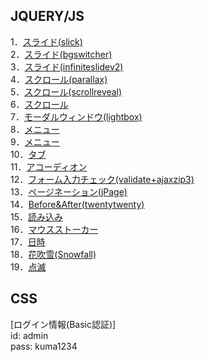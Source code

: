 ## JQUERY/JS

1．[スライド(slick)](http://153.126.204.74/study/sample02.html)  
2．[スライド(bgswitcher)](http://153.126.204.74/study/sample20.html)  
3．[スライド(infiniteslidev2)](http://153.126.204.74/study/sample06.html)  
4．[スクロール(parallax)](http://153.126.204.74/study/sample18.html)  
5．[スクロール(scrollreveal)](http://153.126.204.74/study/sample12.html)  
6．[スクロール](http://153.126.204.74/study/sample01.html)  
7．[モーダルウィンドウ(lightbox)](http://153.126.204.74/study/sample16.html)  
8．[メニュー](http://153.126.204.74/study/sample04.html)  
9．[メニュー](http://153.126.204.74/study/sample05.html)  
10．[タブ](http://153.126.204.74/study/sample07.html)  
11．[アコーディオン](http://153.126.204.74/study/sample08.html)  
12．[フォーム入力チェック(validate+ajaxzip3)](http://153.126.204.74/study/sample14.html)  
13．[ページネーション(jPage)](http://153.126.204.74/study/sample13.html)  
14．[Before&After(twentytwenty)](http://153.126.204.74/study/sample19.html)  
15．[読み込み](http://153.126.204.74/study/sample10.html)  
16．[マウスストーカー](http://153.126.204.74/study/sample11.html)  
17．[日時](http://153.126.204.74/study/sample09.html)  
18．[花吹雪(Snowfall)](http://153.126.204.74/study/sample21.html)  
19．[点滅](http://153.126.204.74/study/sample22.html)  

## CSS

[ログイン情報(Basic認証)]  
id: admin  
pass: kuma1234  
